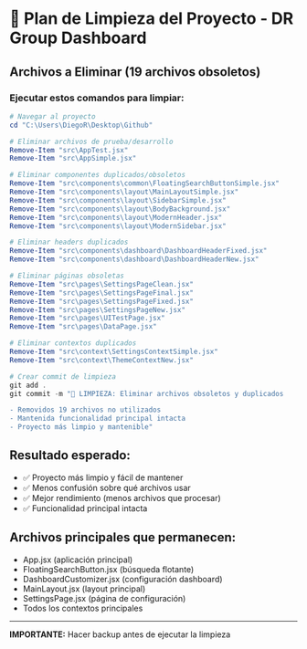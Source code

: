 # 🧹 Plan de Limpieza del Proyecto - DR Group Dashboard

## Archivos a Eliminar (19 archivos obsoletos)

### Ejecutar estos comandos para limpiar:

```powershell
# Navegar al proyecto
cd "C:\Users\DiegoR\Desktop\Github"

# Eliminar archivos de prueba/desarrollo
Remove-Item "src\AppTest.jsx"
Remove-Item "src\AppSimple.jsx"

# Eliminar componentes duplicados/obsoletos
Remove-Item "src\components\common\FloatingSearchButtonSimple.jsx"
Remove-Item "src\components\layout\MainLayoutSimple.jsx"
Remove-Item "src\components\layout\SidebarSimple.jsx"
Remove-Item "src\components\layout\BodyBackground.jsx"
Remove-Item "src\components\layout\ModernHeader.jsx" 
Remove-Item "src\components\layout\ModernSidebar.jsx"

# Eliminar headers duplicados
Remove-Item "src\components\dashboard\DashboardHeaderFixed.jsx"
Remove-Item "src\components\dashboard\DashboardHeaderNew.jsx"

# Eliminar páginas obsoletas
Remove-Item "src\pages\SettingsPageClean.jsx"
Remove-Item "src\pages\SettingsPageFinal.jsx"
Remove-Item "src\pages\SettingsPageFixed.jsx"
Remove-Item "src\pages\SettingsPageNew.jsx"
Remove-Item "src\pages\UITestPage.jsx"
Remove-Item "src\pages\DataPage.jsx"

# Eliminar contextos duplicados
Remove-Item "src\context\SettingsContextSimple.jsx"
Remove-Item "src\context\ThemeContextNew.jsx"

# Crear commit de limpieza
git add .
git commit -m "🧹 LIMPIEZA: Eliminar archivos obsoletos y duplicados

- Removidos 19 archivos no utilizados
- Mantenida funcionalidad principal intacta
- Proyecto más limpio y mantenible"
```

## Resultado esperado:
- ✅ Proyecto más limpio y fácil de mantener
- ✅ Menos confusión sobre qué archivos usar
- ✅ Mejor rendimiento (menos archivos que procesar)
- ✅ Funcionalidad principal intacta

## Archivos principales que permanecen:
- App.jsx (aplicación principal)
- FloatingSearchButton.jsx (búsqueda flotante)
- DashboardCustomizer.jsx (configuración dashboard)
- MainLayout.jsx (layout principal)
- SettingsPage.jsx (página de configuración)
- Todos los contextos principales

---
**IMPORTANTE:** Hacer backup antes de ejecutar la limpieza
